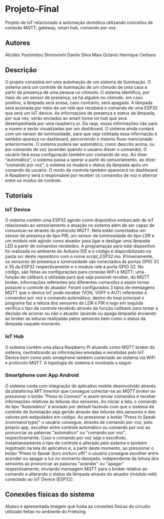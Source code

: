 # Projeto-Final
Projeto de IoT relacionado à automação domótica utilizando conceitos de conexão MQTT, gateway, smart hub, comando por voz.

## Autores
Alcides Yoshimitsu Shimonishi
Danilo Silva Maia
Octavio Henrique Cerbara

## Descrição
O projeto consistirá em uma automação de um sistema de iluminação. O sistema será um controle de iluminação de um cômodo de uma casa a partir da presença de uma pessoa no cômodo. O sistema identifica, por meio de um sensor de presença, se há alguém no cômodo, em caso positivo, a lâmpada será acesa, caso contrário, será apagada. A lâmpada será acionada por meio de um relé que receberá o comando de uma ESP32 que será um IoT device. As informações de presença e status da lâmpada, por sua vez, serão enviadas ao smart home iot hub que será desempenhada por uma raspberry pi. Da rasp, essas informações irão para a nuvem e serão visualizadas por um dashboard. O sistema ainda contará com um sensor de luminosidade, para que seja coletada essa informação e também apareça no dashboard, percorrendo o mesmo fluxo mencionado anteriormente. O sistema poderá ser automático, como descrito acima, ou por comando de voz (acender quando o usuário disser o comando). O usuário fará essa configuração também por comando de voz. Ao dizer “automático”, o sistema passa a operar a partir do sensoriamento, ao dizer “comando por voz”, o sistema só mudará o status da lâmpada após um comando do usuário. O modo de controle também aparecerá no dashboard. A Raspberry será a responsável por receber os comandos de voz e alternar entre os modos de controle.

## Tutoriais

### IoT Device
O sistema contém uma ESP32 agindo como dispositivo embarcado de IoT relacionado ao sensoriamento e atuação no sistema além de ser capaz de comunicar-se através do protocolo MQTT. Nela estão conectados um sensor de presença do tipo PIR, um sensor de luminosidade do tipo LDR e um módulo relé agindo como atuador para ligar e desligar uma lâmpada LED a partir de comandos recebidos. A programação para este dispositivo foi realizada no ambiente do Arduino IDE e o código é disponibilizado na pasta *src* deste repositório com o nome *script_ESP32.ino*. Primeiramente, os sensores de presença e luminosidade são conectados às portas GPIO 33 e 35 da ESP32 respectivamente e o modulo relé à porta GPIO 32. No código, são feitas as configurações para conexão WiFi e MQTT; uma função de callback é utilizada para que seja possivel receber, do MQTT broker, informações referentes aos diferentes comandos e assim tornar possivel o controle do atuador. Foram configurados 3 tipos de mensagens MQTT que o device IoT pode receber (VON, VOFF e AUT) referentes à comandos por voz e comando automático; dentro do loop principal o programa faz a leitura dos sensores de LDR e PIR e logo em seguida verifica o tipo de controle recebido através da função callback para tomar a decisão de acionar ou não o atuador (acende ou apaga lâmpada) enviando ao broker as leituras realizadas pelos sensores bem como o status da lâmpada naquele momento.

### IoT Hub
O sistema contém uma placa Raspberry Pi atuando como MQTT broker do sistema, centralizando as informações enviadas e recebidas pelo IoT Device bem como pelo smatphone também conectado ao sistema via WiFi e protocolo MQTT. A topologia do sistema é mostrada a seguir.

### Smartphone com App Android
O sistema conta com integração de aplicativo mobile desenvolvido através da plataforma *MIT Inventor* que consegue conectar-se ao *MQTT broker* ao pressionar o botão "Press to Connect" e assim enviar comandos e receber informações relativas às leituras dos sensores. Ao iniciar a tela, o comando do tipo "Automático" é enviado por default fazendo com que o sistema de controle de iluminação seja gerido através das leituras dos sensores e dos valores pré-estipulados em código. Ao pressionar o botão "Press to Speak (command type)" o usuário consegue, através de comando por voz, pelo próprio app, escolher entre controle automático ou comando por voz ao pronunciar as palavras "automático" ou "comando por voz", respectivamente. Caso o comando por voz seja o escolhido, instantaneamente o tipo de controle é alterado pelo sistema e também registrado na tela do aplicativo e, a partir deste momento, ao pressionar o botão "Press to Speak (turn on/turn off)" o usuário consegue escolher entre acender ou apagar a luz no momento desejado, independente da leitura dos sensores ao pronunciar as palavras "acender" ou "apagar" respectivamente, enviando mensagem MQTT para o broker relativo ao comando e alterando o status da lâmpada através do atuador (módulo relé) conectado ao IoT Device (ESP32).   

## Conexões físicas do sistema
Abaixo é apresentada imagem que ilusta as conexões físicas do circuito utilizado feitas no ambiente do Frietzing




